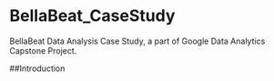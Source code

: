 # BellaBeat_CaseStudy
BellaBeat Data Analysis Case Study, a part of Google Data Analytics Capstone Project.

##Introduction
